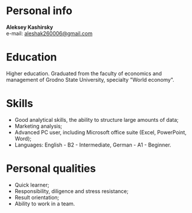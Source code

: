 # Personal info
**Aleksey Kashirsky**\
e-mail: aleshak260006@gmail.com	
# Education
Higher education. Graduated from the faculty of economics and management of Grodno State University, specialty "World economy".
# Skills 
- Good analytical skills, the ability to structure large amounts of data;
- Marketing analysis;
- Advanced PC user, including Microsoft office suite (Excel, PowerPoint, Word);
- Languages: English - B2 - Intermediate, German - A1 - Beginner.
# Personal qualities
- Quick learner;
- Responsibility, diligence and stress resistance;
- Result orientation;
- Ability to work in a team.
